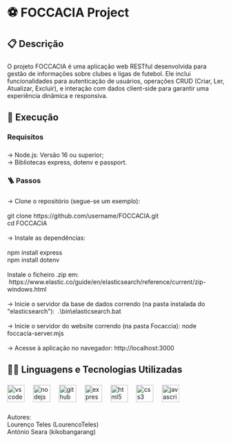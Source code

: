 <h1 align="left">⚽ FOCCACIA Project</h1>

###

<h2 align="left">📋 Descrição</h2>

###

<p align="left">O projeto FOCCACIA é uma aplicação web RESTful desenvolvida para gestão de informações sobre clubes e ligas de futebol. Ele inclui funcionalidades para autenticação de usuários, operações CRUD (Criar, Ler, Atualizar, Excluir), e interação com dados client-side para garantir uma experiência dinâmica e responsiva.</p>

###

<h2 align="left">📝 Execução</h2>

###

<h3 align="left">Requisitos</h3>

###

<p align="left">-> Node.js: Versão 16 ou superior;<br>-> Bibliotecas express, dotenv e passport.</p>

###

<h3 align="left">🪜 Passos</h3>

###

<p align="left">-> Clone o repositório (segue-se um exemplo):<br>
  <br>git clone https://github.com/username/FOCCACIA.git
  <br>cd FOCCACIA<br>
  <br>-> Instale as dependências:<br><br>npm install express<br>npm install dotenv <br>
  <br>Instale o ficheiro .zip em:   https://www.elastic.co/guide/en/elasticsearch/reference/current/zip-windows.html<br>
  <br>-> Inicie o servidor da base de dados correndo (na pasta instalada do "elasticsearch"):  .\bin\elasticsearch.bat<br>
  <br>-> Inicie o servidor do website correndo (na pasta Focaccia):  node foccacia-server.mjs<br>
  <br>-> Acesse à aplicação no navegador:  http://localhost:3000</p>

###

<h2 align="left">🧑‍💻 Linguagens e Tecnologias Utilizadas</h2>

###

<div align="left">
  <img src="https://cdn.jsdelivr.net/gh/devicons/devicon/icons/vscode/vscode-original.svg" height="40" alt="vscode logo"  />
  <img width="12" />
  <img src="https://cdn.jsdelivr.net/gh/devicons/devicon/icons/nodejs/nodejs-original.svg" height="40" alt="nodejs logo"  />
  <img width="12" />
  <img src="https://cdn.jsdelivr.net/gh/devicons/devicon/icons/github/github-original.svg" height="40" alt="github logo"  />
  <img width="12" />
  <img src="https://cdn.jsdelivr.net/gh/devicons/devicon/icons/express/express-original-wordmark.svg" height="40" alt="express logo"  />
  <img width="12" />
  <img src="https://cdn.jsdelivr.net/gh/devicons/devicon/icons/html5/html5-plain-wordmark.svg" height="40" alt="html5 logo"  />
  <img width="12" />
  <img src="https://cdn.jsdelivr.net/gh/devicons/devicon/icons/css3/css3-plain-wordmark.svg" height="40" alt="css3 logo"  />
  <img width="12" />
  <img src="https://cdn.jsdelivr.net/gh/devicons/devicon/icons/javascript/javascript-original.svg" height="40" alt="javascript logo"  />
</div>

###

<p align="left">Autores:<br>Lourenço Teles (LourencoTeles)<br>António Seara (kikobangarang)</p>


